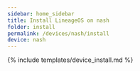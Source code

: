 ```yaml
---
sidebar: home_sidebar
title: Install LineageOS on nash
folder: install
permalink: /devices/nash/install
device: nash
---
```

{% include templates/device_install.md %}
